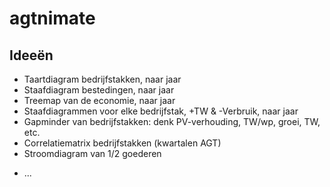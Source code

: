 # agtnimate

## Ideeën

* Taartdiagram bedrijfstakken, naar jaar
* Staafdiagram bestedingen, naar jaar
* Treemap van de economie, naar jaar
* Staafdiagrammen voor elke bedrijfstak, +TW & -Verbruik, naar jaar
* Gapminder van bedrijfstakken: denk PV-verhouding, TW/wp, groei, TW, etc.
* Correlatiematrix bedrijfstakken (kwartalen AGT)
* Stroomdiagram van 1/2 goederen
- ...
